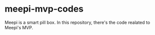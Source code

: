 # meepi-mvp-codes
Meepi is a smart pill box. In this repository, there's the code realated to Meepi's MVP.
